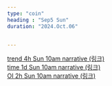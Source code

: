 ```yaml
---
type: "coin"
heading : "Sep5 Sun"
duration: "2024.Oct.06"


---
```

 



[trend 4h Sun 10am narrative (링크)](/todo/images/trend-2024-10-06-10AM.png)  
[time 1d Sun 10am narrative (링크)](/todo/images/time-2024-10-06-10AM.png)  
[OI 2h Sun 10am narrative (링크)](/todo/images/OI-2024-10-06-10AM.png)    



